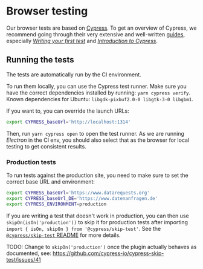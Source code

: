 # Browser testing

Our browser tests are based on [Cypress](https://www.cypress.io/). To get an overview of Cypress, we recommend going through their very extensive and well-written [guides](https://docs.cypress.io/guides/overview/why-cypress.html), especially *[Writing your first test](https://docs.cypress.io/guides/getting-started/writing-your-first-test.html#Add-a-test-file)* and *[Introduction to Cypress](https://docs.cypress.io/guides/core-concepts/introduction-to-cypress.html#Cypress-Can-Be-Simple-Sometimes)*.

## Running the tests

The tests are automatically run by the CI environment.

To run them locally, you can use the Cypress test runner. Make sure you have the correct dependencies installed by running: `yarn cypress verify`.
Known dependencies for Ubuntu: `libgdk-pixbuf2.0-0 libgtk-3-0 libgbm1`.

If you want to, you can override the launch URLs:  
```sh
export CYPRESS_baseUrl='http://localhost:1314'
```

Then, run `yarn cypress open` to open the test runner. As we are running *Electron* in the CI env, you should also select that as the browser for local testing to get consistent results.

### Production tests

To run tests against the production site, you need to make sure to set the correct base URL and environment:

```sh
export CYPRESS_baseUrl='https://www.datarequests.org'
export CYPRESS_baseUrl_DE='https://www.datenanfragen.de'
export CYPRESS_ENVIRONMENT=production
```

If you are writing a test that doesn't work in production, you can then use `skipOn(isOn('production'))` to skip it for production tests after importing `import { isOn, skipOn } from '@cypress/skip-test'`. See the [`@cypress/skip-test` README](https://github.com/cypress-io/cypress-skip-test) for more details.

TODO: Change to `skipOn('production')` once the plugin actually behaves as documented, see: https://github.com/cypress-io/cypress-skip-test/issues/41
